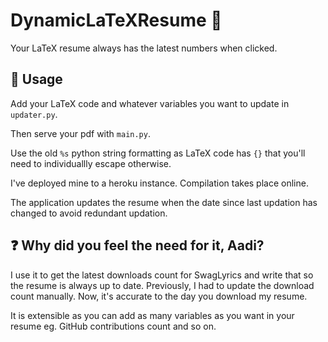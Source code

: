 # DynamicLaTeXResume :crystal_ball:

Your LaTeX resume always has the latest numbers when clicked.

## 📜 Usage

Add your LaTeX code and whatever variables you want to update in `updater.py`.

Then serve your pdf with `main.py`. 

Use the old `%s` python string formatting as LaTeX code has `{}` that you'll need to individuallly escape otherwise.

I've deployed mine to a heroku instance. Compilation takes place online.

The application updates the resume when the date since last updation has changed to avoid redundant updation.

## :question: Why did you feel the need for it, Aadi?

I use it to get the latest downloads count for SwagLyrics and write that so the resume is always up to date. Previously, I had to update the download count manually. Now, it's accurate to the day you download my resume.

It is extensible as you can add as many variables as you want in your resume eg. GitHub contributions count and so on.

